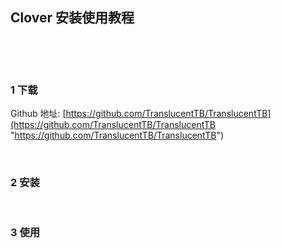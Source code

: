 ## Clover 安装使用教程  

​    

​    

### 1 下载  

Github 地址: [https://github.com/TranslucentTB/TranslucentTB](https://github.com/TranslucentTB/TranslucentTB "https://github.com/TranslucentTB/TranslucentTB")  

​        

### 2 安装    

​    

### 3 使用  

